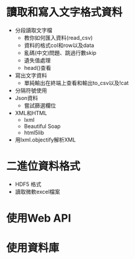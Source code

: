 # 讀取和寫入文字格式資料
* 分段讀取文字檔
  * 教你如何匯入資料(read_csv)
  * 資料的格式col和row以及data
  * 亂碼(中文)問題、跳過行數skip
  * 遺失值處理
  * head()查看
* 寫出文字資料
  * 單純輸出在終端上查看和輸出to_csv以及!cat
* 分隔符號使用
* Json資料
  * 嘗試篩選欄位
* XML和HTML
  * lxml
  * Beautiful Soap
  * html5lib
* 用lxml.objectify解析XML
# 二進位資料格式
* HDF5 格式
* 讀取微軟excel檔案
# 使用Web API
# 使用資料庫
